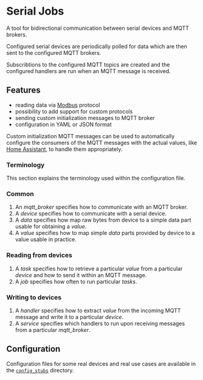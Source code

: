# Serial Jobs

A tool for bidirectional communication between serial devices and MQTT brokers.

Configured serial devices are periodically polled for data
which are then sent to the configured MQTT brokers.

Subscribtions to the configured MQTT topics are created
and the configured handlers are run when an MQTT message is received.

## Features

* reading data via [Modbus](https://modbus.org/specs.php) protocol
* possibility to add support for custom protocols
* sending custom initialization messages to MQTT broker
* configuration in YAML or JSON format

Custom initialization MQTT messages can be used
to automatically configure the consumers
of the MQTT messages with the actual values,
like [Home Assistant](https://www.home-assistant.io/),
to handle them appropriately.

### Terminology

This section explains the terminology used within the configuration file.

### Common

1. An _mqtt_broker_ specifies how to communicate with an MQTT broker.
1. A _device_ specifies how to communicate with a serial device.
1. A _data_ specifies how map raw bytes from device to a simple data part usable for obtaining a _value_.
1. A _value_ specifies how to map simple _data_ parts provided by device to a value usable in practice.

### Reading from devices

1. A _task_ specifies how to retrieve a particular _value_ from a particular _device_ and how to send it within an MQTT message.
1. A _job_ specifies how often to run particular _tasks_.

### Writing to devices

1. A _handler_ specifies how to extract _value_ from the incoming MQTT message and write it to a particular _device_.
1. A _service_ specifies which handlers to run upon receiving messages from a particular _mqtt_broker_.

## Configuration

Configuration files for some real devices and real use cases
are available in the [`config_stubs`](./config_stubs) directory.
